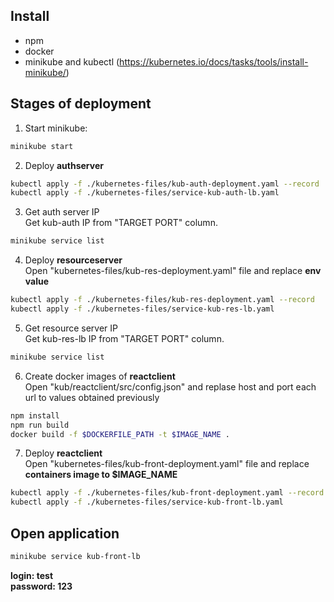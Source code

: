 ## Install
- npm
- docker
- minikube and kubectl (https://kubernetes.io/docs/tasks/tools/install-minikube/)
## Stages of deployment
1. Start minikube: 
```sh
minikube start
```
2. Deploy <b>authserver</b>
```sh
kubectl apply -f ./kubernetes-files/kub-auth-deployment.yaml --record
kubectl apply -f ./kubernetes-files/service-kub-auth-lb.yaml
```
3. Get auth server IP  
Get kub-auth IP from "TARGET PORT" column.
```sh
minikube service list
```
4. Deploy <b>resourceserver</b>  
Open "kubernetes-files/kub-res-deployment.yaml" file and replace <b>env value</b>
```sh
kubectl apply -f ./kubernetes-files/kub-res-deployment.yaml --record
kubectl apply -f ./kubernetes-files/service-kub-res-lb.yaml
```
5. Get resource server IP  
Get kub-res-lb IP from "TARGET PORT" column.
```sh
minikube service list
```
6. Create docker images of <b>reactclient</b>  
Open "kub/reactclient/src/config.json" and replase host and port each url to values obtained previously
```sh
npm install
npm run build
docker build -f $DOCKERFILE_PATH -t $IMAGE_NAME .
```
7. Deploy <b>reactclient</b>  
Open "kubernetes-files/kub-front-deployment.yaml" file and replace <b>containers image to $IMAGE_NAME</b>
```sh
kubectl apply -f ./kubernetes-files/kub-front-deployment.yaml --record
kubectl apply -f ./kubernetes-files/service-kub-front-lb.yaml
```

## Open application
```sh
minikube service kub-front-lb
```
<b>login: test</b>  
<b>password: 123</b>
